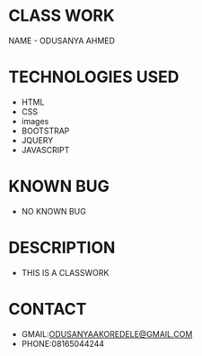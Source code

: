 # CLASS WORK

NAME - ODUSANYA AHMED

# TECHNOLOGIES USED
- HTML
- CSS
- images
- BOOTSTRAP
- JQUERY
- JAVASCRIPT

# KNOWN BUG
- NO KNOWN BUG

# DESCRIPTION

- THIS IS A CLASSWORK

# CONTACT
- GMAIL:ODUSANYAAKOREDELE@GMAIL.COM
- PHONE:08165044244